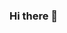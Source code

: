 ### Hi there 👋

<!--
**arvind1705/arvind1705** is a ✨ _special_ ✨ repository because its `README.md` (this file) appears on your GitHub profile.

Here are some ideas to get you started:

- 🔭 I’m currently working on ...
- 🌱 I’m currently learning ...
- 👯 I’m looking to collaborate on ...
- 🤔 I’m looking for help with ...
- 💬 Ask me about ...
- 📫 How to reach me: ... g.aravind4@gmail.com
- 😄 Pronouns: ...
- ⚡ Fun fact: ...
-->

